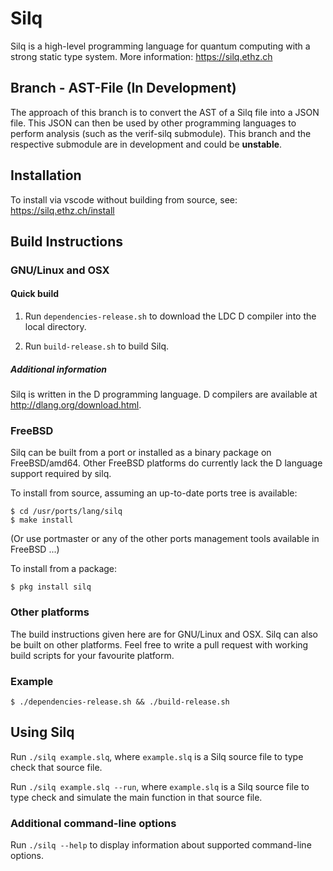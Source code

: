 # Silq

Silq is a high-level programming language for quantum computing with a strong static type system.
More information: https://silq.ethz.ch

## Branch - AST-File (In Development)
The approach of this branch is to convert the AST of a Silq file into a JSON file. This JSON can then be used by other programming languages to perform analysis (such as the verif-silq submodule). This branch and the respective submodule are in development and could be **unstable**.

## Installation
To install via vscode without building from source, see: https://silq.ethz.ch/install

## Build Instructions

### GNU/Linux and OSX

#### Quick build

1. Run `dependencies-release.sh` to download the LDC D compiler into the local directory.

2. Run `build-release.sh` to build Silq.

##### Additional information

Silq is written in the D programming language. D compilers are available at http://dlang.org/download.html.

### FreeBSD

Silq can be built from a port or installed as a binary package on FreeBSD/amd64. 
Other FreeBSD platforms do currently lack the D language support required by silq.

To install from source, assuming an up-to-date ports tree is available:
```
$ cd /usr/ports/lang/silq
$ make install
```
(Or use portmaster or any of the other ports management tools available in FreeBSD ...)

To install from a package:
```
$ pkg install silq
```

### Other platforms

The build instructions given here are for GNU/Linux and OSX. Silq can also be built on other platforms.
Feel free to write a pull request with working build scripts for your favourite platform.

### Example

```
$ ./dependencies-release.sh && ./build-release.sh
```

## Using Silq

Run `./silq example.slq`, where `example.slq` is a Silq source file to type check that source file.

Run `./silq example.slq --run`, where `example.slq` is a Silq source file to type check and simulate the main function in that source file.

### Additional command-line options

Run `./silq --help` to display information about supported command-line options.
